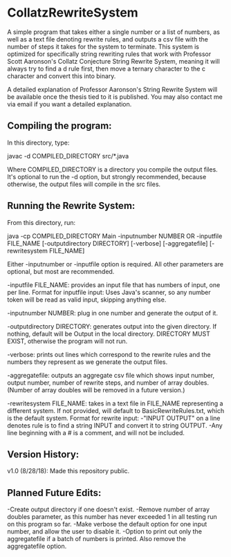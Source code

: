 CollatzRewriteSystem
==========================

A simple program that takes either a single number or a list of numbers, as well as a text file denoting rewrite rules, and outputs a csv file with the number of steps it takes for the system to terminate. This system is optimized for specifically string rewriting rules that work with Professor Scott Aaronson's Collatz Conjecture String Rewrite System, meaning it will always try to find a d rule first, then move a ternary character to the c character and convert this into binary.

A detailed explanation of Professor Aaronson's String Rewrite System will be available once the thesis tied to it is published. You may also contact me via email if you want a detailed explanation.


Compiling the program:
-------------------

In this directory, type:

 javac -d COMPILED_DIRECTORY src/*.java

Where COMPILED_DIRECTORY is a directory you compile the output files. It's optional to run the -d option, but strongly recommended, because otherwise, the output files will compile in the src files.


Running the Rewrite System:
---------------------

From this directory, run:
  
  java -cp COMPILED_DIRECTORY Main -inputnumber NUMBER OR -inputfile FILE_NAME [-outputdirectory DIRECTORY] [-verbose] [-aggregatefile] [-rewritesystem FILE_NAME]  

Either -inputnumber or -inputfile option is required. All other parameters are optional, but most are recommended.

  -inputfile FILE_NAME: provides an input file that has numbers of input, one per line. Format for inputfile input: Uses Java's scanner, so any number token will be read as valid input, skipping anything else.
  
  -inputnumber NUMBER: plug in one number and generate the output of it.
  
  -outputdirectory DIRECTORY: generates output into the given directory. If nothing, default will be Output in the local directory. DIRECTORY MUST EXIST, otherwise the program will not run.
  
  -verbose: prints out lines which correspond to the rewrite rules and the numbers they represent as we generate the output files. 
  
  -aggregatefile: outputs an aggregate csv file which shows input number, output number, number of rewrite steps, and number of array doubles. (Number of array doubles will be removed in a future version.)
  
  -rewritesystem FILE_NAME: takes in a text file in FILE_NAME representing a different system. If not provided, will default to BasicRewriteRules.txt, which is the default system.
    Format for rewrite input:
      -"INPUT OUTPUT" on a line denotes rule is to find a string INPUT and convert it to string OUTPUT.
      -Any line beginning with a # is a comment, and will not be included.


Version History:
-------------------

v1.0 (8/28/18): Made this repository public.


Planned Future Edits:
--------------

-Create output directory if one doesn't exist.
-Remove number of array doubles parameter, as this number has never exceeded 1 in all testing run on this program so far.
-Make verbose the default option for one input number, and allow the user to disable it.
-Option to print out only the aggregatefile if a batch of numbers is printed. Also remove the aggregatefile option.

